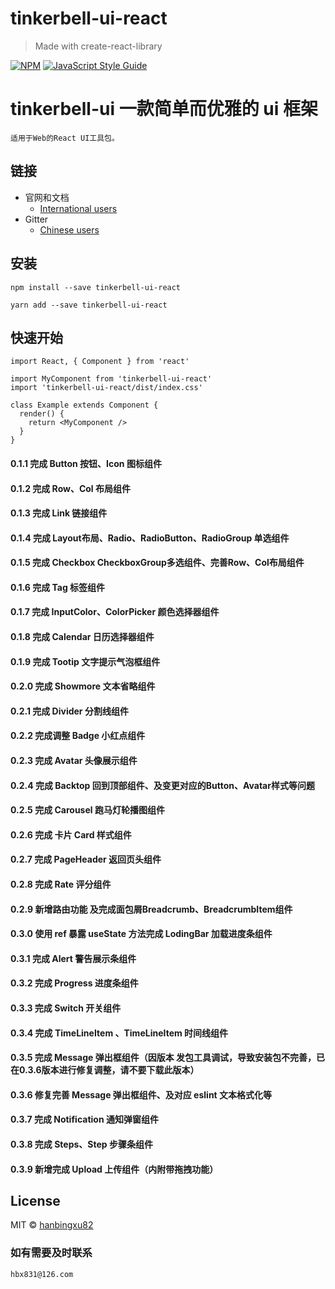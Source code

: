 <!--
 * @Author: your name
 * @Date: 2021-12-13 14:52:54
 * @LastEditTime: 2022-04-01 10:00:48
 * @LastEditors: Please set LastEditors
 * @Description: 打开koroFileHeader查看配置 进行设置: https://github.com/OBKoro1/koro1FileHeader/wiki/%E9%85%8D%E7%BD%AE
 * @FilePath: /tinkerbell-ui-react/README.md
-->
# tinkerbell-ui-react

> Made with create-react-library

[![NPM](https://img.shields.io/npm/v/tinkerbell-ui-react.svg)](https://www.npmjs.com/package/tinkerbell-ui-react) [![JavaScript Style Guide](https://img.shields.io/badge/code_style-standard-brightgreen.svg)](https://standardjs.com)

# tinkerbell-ui 一款简单而优雅的 ui 框架


```
适用于Web的React UI工具包。
```
## 链接
- 官网和文档
  - [International users](http://tinkerbell.top)
- Gitter
  - [Chinese users](https://github.com/hanbingxu82/tinkerbell-ui-react)

## 安装
```shell
npm install --save tinkerbell-ui-react

yarn add --save tinkerbell-ui-react
```

## 快速开始

```tsx
import React, { Component } from 'react'

import MyComponent from 'tinkerbell-ui-react'
import 'tinkerbell-ui-react/dist/index.css'

class Example extends Component {
  render() {
    return <MyComponent />
  }
}
```

#### 0.1.1 完成 Button 按钮、Icon 图标组件

#### 0.1.2 完成 Row、Col 布局组件

#### 0.1.3 完成 Link 链接组件

#### 0.1.4 完成 Layout布局、Radio、RadioButton、RadioGroup 单选组件

#### 0.1.5 完成 Checkbox CheckboxGroup多选组件、完善Row、Col布局组件

#### 0.1.6 完成 Tag 标签组件

#### 0.1.7 完成 InputColor、ColorPicker 颜色选择器组件

#### 0.1.8 完成 Calendar 日历选择器组件

#### 0.1.9 完成 Tootip 文字提示气泡框组件

#### 0.2.0 完成 Showmore 文本省略组件

#### 0.2.1 完成 Divider 分割线组件

#### 0.2.2 完成调整 Badge 小红点组件

#### 0.2.3 完成 Avatar 头像展示组件

#### 0.2.4 完成 Backtop 回到顶部组件、及变更对应的Button、Avatar样式等问题

#### 0.2.5 完成 Carousel 跑马灯轮播图组件

#### 0.2.6 完成 卡片 Card 样式组件

#### 0.2.7 完成 PageHeader 返回页头组件

#### 0.2.8 完成 Rate 评分组件

#### 0.2.9 新增路由功能 及完成面包屑Breadcrumb、BreadcrumbItem组件

#### 0.3.0 使用 ref 暴露 useState 方法完成 LodingBar 加载进度条组件

#### 0.3.1 完成 Alert 警告展示条组件

#### 0.3.2 完成 Progress 进度条组件

#### 0.3.3 完成 Switch 开关组件

#### 0.3.4 完成 TimeLineItem 、TimeLineItem 时间线组件

#### 0.3.5 完成 Message 弹出框组件（因版本 发包工具调试，导致安装包不完善，已在0.3.6版本进行修复调整，请不要下载此版本）

#### 0.3.6 修复完善 Message 弹出框组件、及对应 eslint 文本格式化等

#### 0.3.7 完成 Notification 通知弹窗组件

#### 0.3.8 完成 Steps、Step 步骤条组件

#### 0.3.9 新增完成 Upload 上传组件（内附带拖拽功能）

## License

MIT © [hanbingxu82](https://github.com/hanbingxu82)



### 如有需要及时联系

```
hbx831@126.com
```